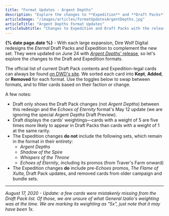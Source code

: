 ```yaml
---
title: "Format Updates - Argent Depths"
description: "Explore the changes to **Expedition** and **Draft Packs** with the release of Eternal's newest set in this **interactive gallery**."
articleImage: "/images/articles/formatUpdatesArgentDepths.jpg"
articleTitle: "Argent Depths Format Updates"
articleSubtitle: "Changes to Expedition and Draft Packs with the release of Eternal's newest set"
---
```

**{% date page.date %}** - With each large expansion, Dire Wolf Digital redesigns the *Eternal* Draft Packs and Expedition to complement the new set. They were updated on June 24 with [*Argent Depths'* release](https://www.direwolfdigital.com/news/argent-depths-format-updates/), so let's explore the changes to the Draft and Expedition formats.

The official list of current Draft Pack contents and Expedition-legal cards can always be found [on DWD's site](https://direwolfdigital.com/news/draft-packs-card-list/). We sorted each card into **Kept**, **Added**, or **Removed** for each format. Use the toggles below to swap between formats, and to filter cards based on their faction or change.

A few notes:

* Draft only shows the Draft Pack changes (not *Argent Depths*) between this redesign and the *Echoes of Eternity* format's May 12 update (we are ignoring the special *Argent Depths* Draft Preview).
* Draft displays the cards' weightings&mdash;cards with a weight of 5 are five times more likely to appear in Draft Packs than cards with a weight of 1 at the same rarity.
* The Expedition changes **do not** include the following sets, which remain in the format in their entirety:
    * *Argent Depths*
    * *Shadow of the Spire*
    * *Whispers of the Throne*
    * *Echoes of Eternity*, including its promos (from Traver's Farm onward)
* The Expedition changes **do** include pre-*Echoes* promos, *The Flame of Xulta*, Draft Pack updates, and removed cards from older campaign and bundle sets.

----

*<time datetime="2020-08-17T04:00:00.000Z">August 17, 2020</time> - Update: a few cards were mistakenly missing from the Draft Pack list. Of those, we are unsure of what General Izalio's weighting was at the time. We are marking its weighting as "5x", just note that it may have been 1x.*